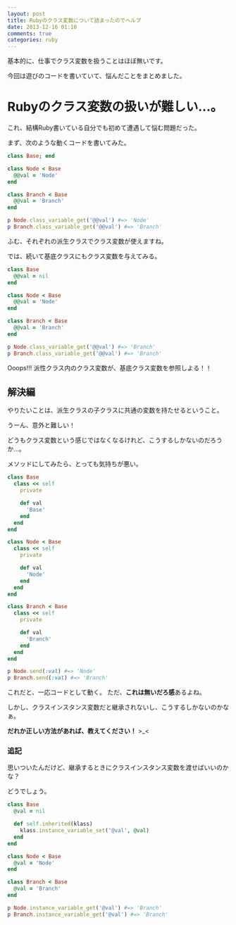 ```yaml
---
layout: post
title: Rubyのクラス変数について詰まったのでヘルプ
date: 2013-12-16 01:10
comments: true
categories: ruby
---
```


基本的に、仕事でクラス変数を扱うことはほぼ無いです。

今回は遊びのコードを書いていて、悩んだことをまとめました。

<!-- more -->

# Rubyのクラス変数の扱いが難しい...。

これ、結構Ruby書いている自分でも初めて遭遇して悩む問題だった。

まず、次のような動くコードを書いてみた。

```ruby
class Base; end

class Node < Base
  @@val = 'Node'
end

class Branch < Base
  @@val = 'Branch'
end

p Node.class_variable_get('@@val') #=> 'Node'
p Branch.class_variable_get('@@val') #=> 'Branch'
```

ふむ、それぞれの派生クラスでクラス変数が使えますね。

では、続いて基底クラスにもクラス変数を与えてみる。

```ruby
class Base
  @@val = nil
end

class Node < Base
  @@val = 'Node'
end

class Branch < Base
  @@val = 'Branch'
end

p Node.class_variable_get('@@val') #=> 'Branch'
p Branch.class_variable_get('@@val') #=> 'Branch'
```

Ooops!!! 派性クラス内のクラス変数が、基底クラス変数を参照しよる！！

## 解決編

やりたいことは、派生クラスの子クラスに共通の変数を持たせるということ。

うーん、意外と難しい！

どうもクラス変数という感じではなくなるけれど、こうするしかないのだろうか...。

メソッドにしてみたら、とっても気持ちが悪い。

```ruby
class Base
  class << self
    private

    def val
      'Base'
    end
  end
end

class Node < Base
  class << self
    private

    def val
      'Node'
    end
  end
end

class Branch < Base
  class << self
    private

    def val
      'Branch'
    end
  end
end

p Node.send(:val) #=> 'Node'
p Branch.send(:val) #=> 'Branch'
```

これだと、一応コードとして動く。 ただ、**これは無いだろ感**あるよね。

しかし、クラスインスタンス変数だと継承されないし、こうするしかないのかなぁ。

**だれか正しい方法があれば、教えてください！** >_<

### 追記

思いついたんだけど、継承するときにクラスインスタンス変数を渡せばいいのかな？

どうでしょう。

```ruby
class Base
  @val = nil

  def self.inherited(klass)
    klass.instance_variable_set('@val', @val)
  end
end

class Node < Base
  @val = 'Node'
end

class Branch < Base
  @val = 'Branch'
end

p Node.instance_variable_get('@val') #=> 'Branch'
p Branch.instance_variable_get('@val') #=> 'Branch'
```
